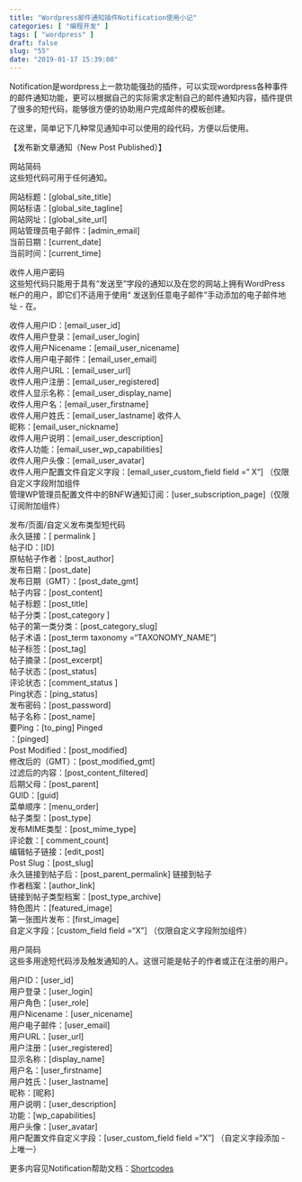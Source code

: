 ```yaml
---
title: "Wordpress邮件通知插件Notification使用小记"
categories: [ "编程开发" ]
tags: [ "wordpress" ]
draft: false
slug: "55"
date: "2019-01-17 15:39:00"
---
```



Notification是wordpress上一款功能强劲的插件，可以实现wordpress各种事件的邮件通知功能，更可以根据自己的实际需求定制自己的邮件通知内容，插件提供了很多的短代码，能够很方便的协助用户完成邮件的模板创建。

在这里，简单记下几种常见通知中可以使用的段代码，方便以后使用。

【发布新文章通知（New Post Published）】

网站简码  
这些短代码可用于任何通知。

网站标题：\[global\_site\_title\]  
网站标语：\[global\_site\_tagline\]  
网站网址：\[global\_site\_url\]  
网站管理员电子邮件：\[admin_email\]  
当前日期：\[current_date\]  
当前时间：\[current_time\]

收件人用户密码  
这些短代码只能用于具有“发送至”字段的通知以及在您的网站上拥有WordPress帐户的用户，即它们不适用于使用“ 发送到任意电子邮件”手动添加的电子邮件地址 - 在。

收件人用户ID：\[email\_user\_id\]  
收件人用户登录：\[email\_user\_login\]  
收件人用户Nicename：\[email\_user\_nicename\]  
收件人用户电子邮件：\[email\_user\_email\]  
收件人用户URL：\[email\_user\_url\]  
收件人用户注册：\[email\_user\_registered\]  
收件人显示名称：\[email\_user\_display_name\]  
收件人用户名：\[email\_user\_firstname\]  
收件人用户姓氏：\[email\_user\_lastname\] 收件人  
昵称：\[email\_user\_nickname\]  
收件人用户说明：\[email\_user\_description\]  
收件人功能：\[email\_user\_wp_capabilities\]  
收件人用户头像：\[email\_user\_avatar\]  
收件人用户配置文件自定义字段：\[email\_user\_custom_field field =“ X“\] （仅限自定义字段附加组件  
管理WP管理员配置文件中的BNFW通知订阅：\[user\_subscription\_page\]（仅限订阅附加组件）

发布/页面/自定义发布类型短代码  
永久链接：\[ permalink \]  
帖子ID：\[ID\]  
原帖帖子作者：\[post_author\]  
发布日期：\[post_date\]  
发布日期（GMT）：\[post\_date\_gmt\]  
帖子内容：\[post_content\]  
帖子标题：\[post_title\]  
帖子分类：\[post_category \]  
帖子的第一类分类：\[post\_category\_slug\]  
帖子术语：\[post\_term taxonomy =“TAXONOMY\_NAME”\]  
帖子标签：\[post_tag\]  
帖子摘录：\[post_excerpt\]  
帖子状态：\[post_status\]  
评论状态：\[comment_status \]  
Ping状态：\[ping_status\]  
发布密码：\[post_password\]  
帖子名称：\[post_name\]  
要Ping：\[to_ping\] Pinged  
：\[pinged\]  
Post Modified：\[post_modified\]  
修改后的（GMT）：\[post\_modified\_gmt\]  
过滤后的内容：\[post\_content\_filtered\]  
后期父母：\[post_parent\]  
GUID：\[guid\]  
菜单顺序：\[menu_order\]  
帖子类型：\[post_type\]  
发布MIME类型：\[post\_mime\_type\]  
评论数：\[ comment_count\]  
编辑帖子链接：\[edit_post\]  
Post Slug：\[post_slug\]  
永久链接到帖子后：\[post\_parent\_permalink\] 链接到帖子  
作者档案：\[author_link\]  
链接到帖子类型档案：\[post\_type\_archive\]  
特色图片：\[featured_image\]  
第一张图片发布：\[first_image\]  
自定义字段：\[custom_field field =“X”\] （仅限自定义字段附加组件）

用户简码  
这些多用途短代码涉及触发通知的人。这很可能是帖子的作者或正在注册的用户。

用户ID：\[user_id\]  
用户登录：\[user_login\]  
用户角色：\[user_role\]  
用户Nicename：\[user_nicename\]  
用户电子邮件：\[user_email\]  
用户URL：\[user_url\]  
用户注册：\[user_registered\]  
显示名称：\[display_name\]  
用户名：\[user_firstname\]  
用户姓氏：\[user_lastname\]  
昵称：\[昵称\]  
用户说明：\[user_description\]  
功能：\[wp_capabilities\]  
用户头像：\[user_avatar\]  
用户配置文件自定义字段：\[user\_custom\_field field =“X”\] （自定义字段添加 -上唯一）

更多内容见Notification帮助文档：[Shortcodes](https://betternotificationsforwp.com/documentation/notifications/shortcodes/?notification=new-post)